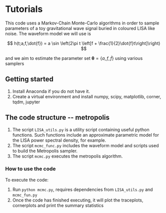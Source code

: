 # Tutorials
This code uses a Markov-Chain Monte-Carlo algorithms in order to sample parameters of a toy gravitational wave signal buried in coloured LISA like noise. The waveform model we will use is

$$ h(t;a,f,\dot{f}) = a \sin \left(2\pi t \left[f + \frac{1}{2}\dot{f}t\right]\right) $$

and we aim to estimate the parameter set $\boldsymbol{\theta} = \{a,f,\dot{f}\}$ using various samplers

## Getting started
1. Install Anaconda if you do not have it.
2. Create a virtual environment and install numpy, scipy, matplotlib, corner, tqdm, jupyter


## The code structure -- metropolis
1. The script `LISA_utils.py` is a utility script containing useful python functions. Such functions include an approximate parametric model for the LISA power spectral density, for example.
2. The script `mcmc_func.py` includes the waveform model and scripts used to build the Metropolis sampler.
3. The script `mcmc.py` executes the metropolis algorithm. 

### How to use the code 

To execute the code:
1. Run `python mcmc.py`, requires dependencies from `LISA_utils.py` and `mcmc_fun.py`
2. Once the code has finished executing, it will plot the traceplots, cornerplots and print the summary statistics



